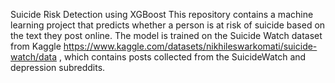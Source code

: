  Suicide Risk Detection using XGBoost
This repository contains a machine learning project that predicts whether a person is at risk of suicide based on the text they post online.
The model is trained on the Suicide Watch dataset from Kaggle https://www.kaggle.com/datasets/nikhileswarkomati/suicide-watch/data , which contains posts collected from the SuicideWatch and depression subreddits.
